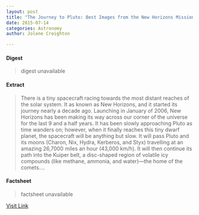 ```yaml
---
layout: post
title: "The Journey to Pluto: Best Images from the New Horizons Mission"
date: 2015-07-14
categories: Astronomy
author: Jolene Creighton

---
```



#### Digest
>digest unavailable

#### Extract
>There is a tiny spacecraft racing towards the most distant reaches of the solar system. It as known as New Horizons, and it started its journey nearly a decade ago. Launching in January of 2006, New Horizons has been making its way across our corner of the universe for the last 9 and a half years. It has been slowly approaching Pluto as time wanders on; however, when it finally reaches this tiny dwarf planet, the spacecraft will be anything but slow. It will pass Pluto and its moons (Charon, Nix, Hydra, Kerberos, and Styx) travelling at an amazing 26,7000 miles an hour (43,000 km/h). It will then continue its path into the Kuiper belt, a disc-shaped region of volatile icy compounds (like methane, ammonia, and water)—the home of the comets....

#### Factsheet
>factsheet unavailable

[Visit Link](http://www.fromquarkstoquasars.com/the-journey-to-pluto-best-images-from-the-new-horizons-mission/)


